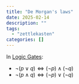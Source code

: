 ```yaml
---
title: "De Morgan's laws"
date: 2025-02-14
description: ""
tags: 
  - "zettlekasten"
categories: []
---
```


In [Logic Gates](Logic%20Gates.md):
- $\lnot (p \lor q) \Leftrightarrow  (\lnot p) \land (\lnot q)$
- $\lnot (p \land q) \Leftrightarrow  (\lnot p) \lor(\lnot q)$
